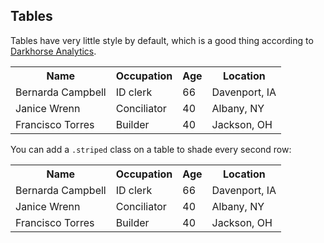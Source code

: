 ## Tables

Tables have very little style by default, which is a good thing according to [Darkhorse Analytics](http://www.darkhorseanalytics.com/blog/clear-off-the-table).

<table>
  <tr>
    <th>Name</th>
    <th>Occupation</th>
    <th>Age</th>
    <th>Location</th>
  </tr>
  <tr>
    <td>Bernarda Campbell</td>
    <td>ID clerk</td>
    <td>66</td>
    <td>Davenport, IA</td>
  </tr>
  <tr>
    <td>Janice Wrenn</td>
    <td>Conciliator</td>
    <td>40</td>
    <td>Albany, NY</td>
  </tr>
  <tr>
    <td>Francisco Torres</td>
    <td>Builder</td>
    <td>40</td>
    <td>Jackson, OH</td>
  </tr>
</table>

You can add a `.striped` class on a table to shade every second row:

<table class="striped">
  <tr>
    <th>Name</th>
    <th>Occupation</th>
    <th>Age</th>
    <th>Location</th>
  </tr>
  <tr>
    <td>Bernarda Campbell</td>
    <td>ID clerk</td>
    <td>66</td>
    <td>Davenport, IA</td>
  </tr>
  <tr>
    <td>Janice Wrenn</td>
    <td>Conciliator</td>
    <td>40</td>
    <td>Albany, NY</td>
  </tr>
  <tr>
    <td>Francisco Torres</td>
    <td>Builder</td>
    <td>40</td>
    <td>Jackson, OH</td>
  </tr>
</table>
